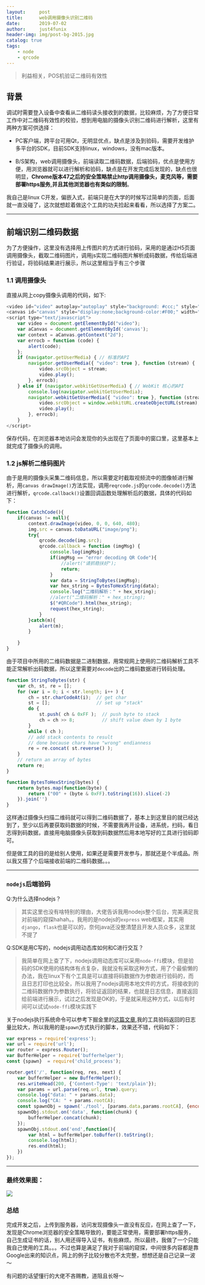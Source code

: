 ```yaml
---
layout:     post
title:      web调用摄像头识别二维码
date:       2019-07-02
author:     just4funix
header-img: img/post-bg-2015.jpg
catalog: true
tags:
    - node
    - qrcode
---
```


> 利益相关，POS机验证二维码有效性

## 背景

调试时需要登入设备中查看从二维码读头接收到的数据，比较麻烦，为了方便日常工作中对二维码有效性的校验，想到用电脑的摄像头识别二维码进行解析，这里有两种方案可供选择：

- PC客户端，跨平台可用Qt，无明显优点，缺点是涉及到验码，需要开发维护多平台的SDK，目前SDK支持linux，windows，没有mac版本。

- B/S架构，web调用摄像头，前端读取二维码数据，后端验码，优点是使用方便，用浏览器就可以进行解析和验码，缺点是在开发完成后发现的，缺点也很明显，**Chrome版本47之后的安全策略禁止http调用摄像头，麦克风等，需要部署https服务,并且其他浏览器也有类似的限制**。

我自己是linux C开发，偏嵌入式，前端只是在大学的时候写过简单的页面，后面就一直没碰了，这次就想趁着做这个工具的功夫捡起来看看，所以选择了方案二。

---

## 前端识别二维码数据

为了方便操作，这里没有选择用上传图片的方式进行验码，采用的是通过H5页面调用摄像头，截取二维码图片，调用js实现二维码图片解析成码数据，传给后端进行验证，将验码结果进行展示，所以这里相当于有三个步骤

### 1.1 调用摄像头

直接从网上copy摄像头调用的代码，如下:

```javascript
<video id="video" autoplay="autoplay" style="background: #ccc;" style="float: left" width="640px" height="480px"></video>
<canvas id="canvas" style="display:none;background-color:#F00;" width="640px" height="480px"></canvas>
<script type="text/javascript">
    var video = document.getElementById("video");
    var aCanvas = document.getElementById('canvas');
    var context = aCanvas.getContext("2d");
    var errocb = function (code) {
        alert(code);
    };
    if (navigator.getUserMedia) { // 标准的API
        navigator.getUserMedia({ "video": true }, function (stream) {
            video.srcObject = stream;
            video.play();
        }, errocb);
    } else if (navigator.webkitGetUserMedia) { // WebKit 核心的API
        console.log(navigator.webkitGetUserMedia);
        navigator.webkitGetUserMedia({ "video": true }, function (stream) {
            video.srcObject = window.webkitURL.createObjectURL(stream);
            video.play();
        }, errocb);
    }
</script>
```

保存代码，在浏览器本地访问会发现你的头出现在了页面中的窗口里，这里基本上就完成了摄像头的调用。

### 1.2 js解析二维码图片

由于是用的摄像头采集二维码信息，所以需要定时截取视频流中的图像帧进行解析，用`canvas drawImage()`方法实现，调用`reqrcode.js`的`qrcode.decode()`方法进行解析，`qrcode.callback()`设置回调函数处理解析后的数据，具体的代码如下：

```js
function CatchCode(){
    if(canvas != null){
        context.drawImage(video, 0, 0, 640, 480);
        img.src = canvas.toDataURL("image/png");
        try{
            qrcode.decode(img.src);
            qrcode.callback = function (imgMsg) {
                console.log(imgMsg);
                if(imgMsg == "error decoding QR Code"){
                    //alert("请抓稳扶好");
                    return;
                }
                var data = StringToBytes(imgMsg);
                var hex_string = BytesToHexString(data);
                console.log("二维码解析：" + hex_string);
                //alert("二维码解析：" + hex_string);
                $("#QRCode").html(hex_string);
                request(hex_string);
            }
        }catch(m){
            alert(m);
        }
        
    }
}
```

由于项目中所用的二维码数据是二进制数据，用常规网上使用的二维码解析工具不能正常解析出码数据，所以这里需要对`decode`出的二维码数据进行转码处理。

```js
function StringToBytes(str) {
    var ch, st, re = [];
    for (var i = 0; i < str.length; i++ ) {
        ch = str.charCodeAt(i);  // get char 
        st = [];                 // set up "stack"
        do {
            st.push( ch & 0xFF );  // push byte to stack
            ch = ch >> 8;          // shift value down by 1 byte
        }  
        while ( ch );
        // add stack contents to result
        // done because chars have "wrong" endianness
        re = re.concat( st.reverse() );
    }
    // return an array of bytes
    return re;
}

function BytesToHexString(bytes) {
    return bytes.map(function(byte) {
        return ("00" + (byte & 0xFF).toString(16)).slice(-2)
    }).join('')
}
```

这样通过摄像头扫描二维码就可以得到二维码数据了，基本上到这里目的就已经达到了，至少以后再要获取码数据的时候，不需要我再开设备，进系统，扫码，看日志得到码数据，直接用电脑摄像头获取到码数据然后用本地写好的工具进行验码即可。

但是做工具的目的是给别人使用，如果还是需要开发参与，那就还是个半成品。所以我又撘了个后端接收前端的二维码数据。。。

---

### `nodejs`后端验码

Q:为什么选择nodejs？

> 其实这里也没有啥特别的理由，大佬告诉我用nodejs整个后台，完美满足我对前端的窥探hahah。。我用的是nodejs的`express` web框架，其实用`django`，`flask`也是可以的，奈何java还没整清楚且开发人员众多，这里就不提了

Q:SDK是用C写的，nodejs调用动态库如何和C进行交互？

> 我简单在网上查了下，nodejs调用动态库可以采用`node-ffi`模块，但是验码的SDK使用的结构体有点复杂，我就没有采取这种方式，用了个最偷懒的办法，我在linux下有个工具是可以直接将码数据作为参数进行验码的，而且日志打印也比较全，所以我用了nodejs调用本地文件的方式，将接收到的二维码数据作为参数执行，将验证返回的结果，也就是日志信息，直接返回给前端进行展示，试过之后发现是OK的，于是就采用这种方式，以后有时间可以试试`node-ffi`模块实践下

关于nodejs执行系统命令可以参考下掘金里的[这篇文章](https://juejin.im/post/5b07eb1c5188254e28710d80),我的工具验码返回的日志量比较大，所以我用的是`spawn`方式执行的脚本，效果还不错，代码如下：

```js
var express = require('express');
var url = require('url');
var router = express.Router();
var BufferHelper = require('bufferhelper');
const {spawn}  = require('child_process');

router.get('/', function(req, res, next) {
    var bufferHelper = new BufferHelper();
    res.writeHead(200, {'Content-Type': 'text/plain'});
    var params = url.parse(req.url, true).query;
    console.log("data: " + params.data);
    console.log("CA: " + params.rootCA);
    const spawnObj = spawn('./tool', [params.data,params.rootCA], {encoding: 'utf-8'});
    spawnObj.stdout.on('data', function(chunk) {
        bufferHelper.concat(chunk);        
    });
    spawnObj.stdout.on('end',function(){
        var html = bufferHelper.toBuffer().toString();
        console.log(html);
        res.end(html);
    })   
});
```

---

### 最终效果图：

![](http://ww4.sinaimg.cn/large/006tNc79gy1g4lrl4xqypj31ec0iiad7.jpg)

### 总结

完成开发之后，上传到服务器，访问发现摄像头一直没有反应，在网上查了一下，发现是Chrome浏览器的安全策略导致的，要能正常使用，需要部署https服务，自己生成证书的话，别人用还得导入证书，有些麻烦。所以最终，我做了一个只能我自己使用的工具。。。不过也算是满足了我对于前端的窥探，中间很多内容都是靠Google出来的知识点，网上的例子比较分散也不太完整，想想还是自己记录一波～

有问题的话望懂行的大佬不吝赐教，道阻且长呀～






